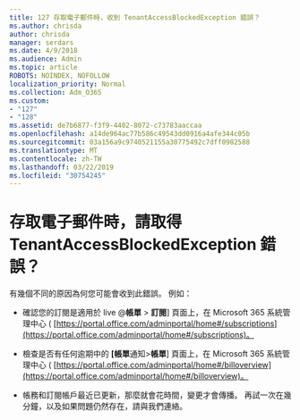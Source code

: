 ```yaml
---
title: 127 存取電子郵件時，收到 TenantAccessBlockedException 錯誤？
ms.author: chrisda
author: chrisda
manager: serdars
ms.date: 4/9/2018
ms.audience: Admin
ms.topic: article
ROBOTS: NOINDEX, NOFOLLOW
localization_priority: Normal
ms.collection: Adm_O365
ms.custom:
- "127"
- "128"
ms.assetid: de7b6877-f3f9-4402-8072-c73783aaccaa
ms.openlocfilehash: a14de964ac77b586c49543dd0916a4afe344c05b
ms.sourcegitcommit: 03a156a9c9740521155a30775492c7dff0982588
ms.translationtype: MT
ms.contentlocale: zh-TW
ms.lasthandoff: 03/22/2019
ms.locfileid: "30754245"
---
```

# <a name="getting-a-tenantaccessblockedexception-error-when-accessing-email"></a>存取電子郵件時，請取得 TenantAccessBlockedException 錯誤？

有幾個不同的原因為何您可能會收到此錯誤。 例如：
  
- 確認您的訂閱是適用於 live @**帳單** \> **訂閱**] 頁面上，在 Microsoft 365 系統管理中心 ( [https://portal.office.com/adminportal/home#/subscriptions](https://portal.office.com/adminportal/home#/subscriptions)。
    
- 檢查是否有任何逾期中的 **[帳單**通知\>**帳單**] 頁面上，在 Microsoft 365 系統管理中心 ( [https://portal.office.com/adminportal/home#/billoverview](https://portal.office.com/adminportal/home#/billoverview)。
    
- 帳務和訂閱帳戶最近已更新，那麼就會花時間，變更才會傳播。 再試一次在幾分鐘，以及如果問題仍然存在，請與我們連絡。
    

